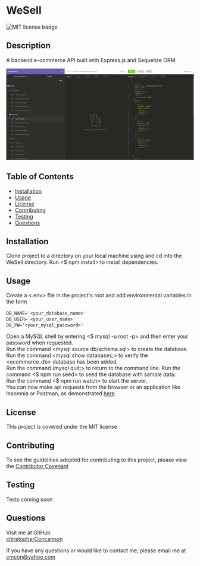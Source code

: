 
# WeSell

![MIT license badge](https://img.shields.io/badge/license-MIT-green)


## Description

A backend e-commerce API built with Express.js and Sequelize ORM

![WeSell](./assets/images/screenshot.png)

## Table of Contents
  * [Installation](#installation)
  * [Usage](#usage)
  * [License](#license)
  * [Contributing](#contributing)
  * [Testing](#testing)
  * [Questions](#questions)
  
## Installation
Clone project to a directory on your local machine using <git clone> and cd into the WeSell directory.  Run <$ npm install> to install dependencies. 

## Usage
Create a <.env> file in the project's root and add environmental variables in the form 

    DB_NAME='<your_database_name>' 
    DB_USER='<your_user_name>' 
    DB_PW='<your_mysql_password>' 

Open a MySQL shell by entering <$ mysql -u root -p> and then enter your password when requested.  
Run the command <mysql source db/schema.sql> to create the database.  
Run the command <mysql show databases;> to verify the <ecommerce_db> database has been added.  
Run the command (mysql quit;> to return to the command line. 
Run the command <$ npm run seed> to seed the database with sample data.  
Run the command <$ npm run watch> to start the server.  
You can now make api requests from the browser or an application like Insomnia or Postman, as demonstrated [here](https://drive.google.com/file/d/1K25O-BXwXq6sCKWEmUfNXshf-rVnPv_2/view).

## License 
This project is covered under the MIT license 


## Contributing
To see the guidelines adopted for contributing to this project, please view the [Contributor Covenant](https://www.contributor-covenant.org/version/2/0/code_of_conduct/code_of_conduct.txt)

## Testing
Tests coming soon

## Questions
Visit me at GitHub  
[christopherConcannon](https://github.com/christopherConcannon)
  
If you have any questions or would like to contact me, please email me at  
[cmcon@yahoo.com](mailto:cmcon@yahoo.com)
